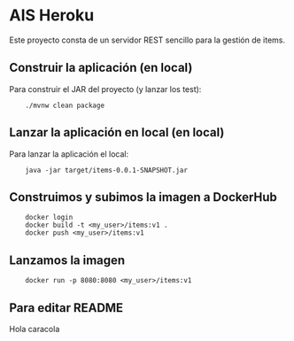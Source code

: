 # AIS  Heroku

Este proyecto consta de un servidor REST sencillo para la gestión de items.

## Construir la aplicación (en local)

Para construir el JAR del proyecto (y lanzar los test):

```
    ./mvnw clean package
```

## Lanzar la aplicación en local (en local)

Para lanzar la aplicación el local:

```
    java -jar target/items-0.0.1-SNAPSHOT.jar 
```

## Construimos y subimos la imagen a DockerHub

```
    docker login
    docker build -t <my_user>/items:v1 .
    docker push <my_user>/items:v1
```

## Lanzamos la imagen

```
    docker run -p 8080:8080 <my_user>/items:v1
```

## Para editar README

Hola caracola

